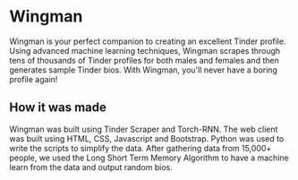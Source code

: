 # Wingman

Wingman is your perfect companion to creating an excellent Tinder profile. Using advanced machine learning techniques, Wingman scrapes through tens of thousands of Tinder profiles for both males and females and then generates sample Tinder bios. With Wingman, you'll never have a boring profile again!

## How it was made

Wingman was built using Tinder Scraper and Torch-RNN. The web client was built using HTML, CSS, Javascript and Bootstrap. Python was used to write the scripts to simplify the data. After gathering data from 15,000+ people, we used the Long Short Term Memory Algorithm to have a machine learn from the data and output random bios.
